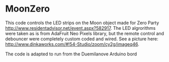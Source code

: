 MoonZero
========

This code controls the LED strips on the Moon object made for Zero Party http://www.residentadvisor.net/event.aspx?582917. The LED algrorithms were taken as is from AdaFruit Neo Pixels library, but the remote control and debouncer were completely custom coded and wired. See a picture here: http://www.dinkaworks.com/#!54-Studio/zoom/cy2g/imageq46.

The code is adapted to run from the Duemilanove Arduino bord
